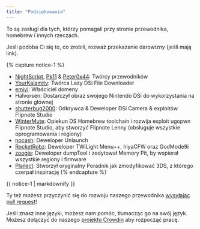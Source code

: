 ```yaml
---
title: "Podziękowania"
---
```


To są zasługi dla tych, którzy pomagali przy stronie przewodnika, homebrew i innych rzeczach.

Jeśli podoba Ci się to, co zrobili, rozważ przekazanie darowizny (jeśli mają link).

{% capture notice-1 %}
- [NightScript](https://nightyoshi370.github.io/), [Pk11](https://pk11.us/) & [Peter0x44](https://github.com/Peter0x44): Twórcy przewodników
- [YourKalamity](https://github.com/YourKalamity/): Twórca Lazy DSi File Downloader
- [emiyl](https://emiyl.com/paypal): Właściciel domeny
- Halvorsen: Dostarczył obraz swojego Nintendo DSi do wykorzystania na stronie głównej
- [shutterbug2000](https://paypal.me/projectkaeru): Odkrywca & Deweloper DSi Camera & exploitów Flipnote Studio
- [WinterMute](https://devkitpro.org/support-devkitpro): Opiekun DS Homebrew toolchain i rozwija exploit ugopwn Flipnote Studio, aby stworzyć Flipnote Lenny (obsługuje wszystkie oprogramowania i regiony)
- [nocash](http://problemkaputt.de/donate.htm): Deweloper Unlaunch
- [RocketRobz](https://github.com/RocketRobz): Deweloper TWiLight Menu++, hiyaCFW oraz GodMode9i
- [zoogie](https://github.com/zoogie): Deweloper dumpTool i zedytował Memory Pit, by wspierał wszystkie regiony i firmware
- [Plailect](https://github.com/Plailect): Stworzył oryginalny Poradnik jak zmodyfikować 3DS, z którego czerpał inspirację
{% endcapture %}

<div class="notice">{{ notice-1 | markdownify }}</div>

Ty też możesz przyczynić się do rozwoju naszego przewodnika [wysyłając pull request](https://github.com/cfw-guide/dsi.cfw.guide/)!

Jeśli znasz inne języki, możesz nam pomóc, tłumacząc go na swój język. Możesz dołączyć do naszego [projektu Crowdin](https://crowdin.com/project/dsi-guide) aby rozpocząć pracę.
